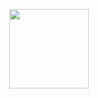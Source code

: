 
<div>
   <div id="badges">
   <p align='center'>
  <a href="https://docs.google.com/spreadsheets/d/1vsJNkuFUt8I5QUVlZ0S4WyfCYgwqYnUvwJEpL8N4RgA/edit#gid=1452228123">
    <img src="https://img.shields.io/badge/%D1%81%D1%81%D1%8B%D0%BB%D0%BA%D0%B0-excel_online-brightgreen" width="140px">
  </a>
